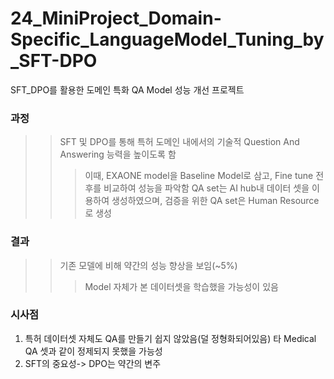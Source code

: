 # 24_MiniProject_Domain-Specific_LanguageModel_Tuning_by_SFT-DPO
SFT_DPO를 활용한 도메인 특화 QA Model 성능 개선 프로젝트

### 과정
>> SFT 및 DPO를 통해 특허 도메인 내에서의 기술적 Question And Answering 능력을 높이도록 함
>>> 이때, EXAONE model을 Baseline Model로 삼고, Fine tune 전 후를 비교하여 성능을 파악함
>>> QA set는 AI hub내 데이터 셋을 이용하여 생성하였으며, 검증을 위한 QA set은 Human Resource로 생성

### 결과
>> 기존 모델에 비해 약간의 성능 향상을 보임(~5%)
>>> Model 자체가 본 데이터셋을 학습했을 가능성이 있음


### 시사점
1. 특허 데이터셋 자체도 QA를 만들기 쉽지 않았음(덜 정형화되어있음) 타 Medical QA 셋과 같이 정제되지 못했을 가능성
2. SFT의 중요성-> DPO는 약간의 변주

